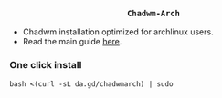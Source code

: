 ### <p align=center> ```Chadwm-Arch``` </p>
- Chadwm installation optimized for archlinux users.
- Read the main guide [here](https://github.com/siduck/chadwm#setup).

### One click install 
```
bash <(curl -sL da.gd/chadwmarch) | sudo
```
